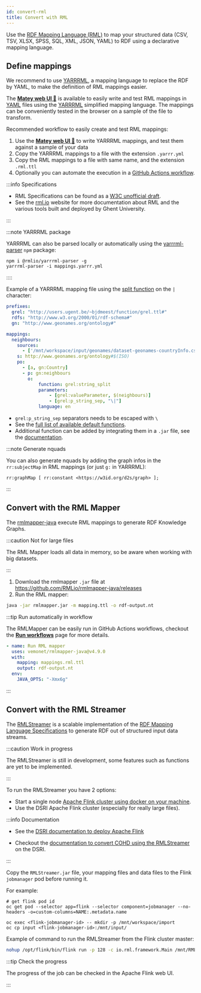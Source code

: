 ```yaml
---
id: convert-rml
title: Convert with RML
---
```


Use the [RDF Mapping Language (RML)](https://rml.io/) to map your structured data (CSV, TSV, XLSX, SPSS, SQL, XML, JSON, YAML) to RDF using a declarative mapping language. 

## Define mappings

We recommend to use [YARRRML](https://rml.io/yarrrml/), a mapping language to replace the RDF by YAML, to make the definition of RML mappings easier.

The **[Matey web UI 🦜](https://rml.io/yarrrml/matey/#edit)** is available to easily write and test RML mappings in [YAML](https://yaml.org/) files using the [YARRRML](https://rml.io/yarrrml/) simplified mapping language. The mappings can be conveniently tested in the browser on a sample of the file to transform.

Recommended workflow to easily create and test RML mappings:

1. Use the **[Matey web UI 🦜](https://rml.io/yarrrml/matey/#edit)** to write YARRRML mappings, and test them against a sample of your data
2. Copy the YARRRML mappings to a file with the extension `.yarrr.yml`
3. Copy the RML mappings to a file with same name, and the extension `.rml.ttl`
4. Optionally you can automate the execution in a [GitHub Actions workflow](/docs/workflow-github).

:::info Specifications

* RML Specifications can be found as a [W3C unofficial draft](https://rml.io/specs/rml/).
* See the [rml.io](https://rml.io/) website for more documentation about RML and the various tools built and deployed by Ghent University.

:::

:::note YARRRML package

YARRRML can also be parsed locally or automatically using the [yarrrml-parser](https://github.com/RMLio/yarrrml-parser) `npm` package:

```shell
npm i @rmlio/yarrrml-parser -g
yarrrml-parser -i mappings.yarrr.yml
```

::::

Example  of a YARRRML mapping file using the [split function](https://rml.io/docs/rmlmapper/default-functions/#split) on the `|` character:

```yaml
prefixes:
  grel: "http://users.ugent.be/~bjdmeest/function/grel.ttl#"
  rdfs: "http://www.w3.org/2000/01/rdf-schema#"
  gn: "http://www.geonames.org/ontology#"

mappings:
  neighbours:
    sources:
      - ['/mnt/workspace/input/geonames/dataset-geonames-countryInfo.csv~csv']
    s: http://www.geonames.org/ontology#$(ISO)
    po:
      - [a, gn:Country]
      - p: gn:neighbours
        o:
            function: grel:string_split
            parameters:
                - [grel:valueParameter, $(neighbours)]
                - [grel:p_string_sep, "\|"]
            language: en
```

* `grel:p_string_sep` separators needs to be escaped with `\`
* See the [full list of available default functions](https://rml.io/docs/rmlmapper/default-functions/).
* Additional function can be added by integrating them in a `.jar` file, see the [documentation](https://github.com/RMLio/rmlmapper-java#including-functions).

:::note Generate nquads

You can also generate nquads by adding the graph infos in the `rr:subjectMap` in RML mappings (or just `g:` in YARRRML):

```turtle
rr:graphMap [ rr:constant <https://w3id.org/d2s/graph> ];
```

:::

## Convert with the RML Mapper

The [rmlmapper-java](https://github.com/RMLio/rmlmapper-java/) execute RML mappings to generate RDF Knowledge Graphs.

:::caution Not for large files

The RML Mapper loads all data in memory, so be aware when working with big datasets. 

:::

1. Download the rmlmapper `.jar` file at https://github.com/RMLio/rmlmapper-java/releases
2. Run the RML mapper:

```bash
java -jar rmlmapper.jar -m mapping.ttl -o rdf-output.nt
```

:::tip Run automatically in workflow

The RMLMapper can be easily run in GitHub Actions workflows, checkout the **[Run workflows](/docs/workflow-github)** page for more details.

```yaml
- name: Run RML mapper
  uses: vemonet/rmlmapper-java@v4.9.0
  with:
    mapping: mappings.rml.ttl
    output: rdf-output.nt
  env:
    JAVA_OPTS: "-Xmx6g"
```

:::

## Convert with the RML Streamer

The [RMLStreamer](https://github.com/RMLio/RMLStreamer/) is a scalable implementation of the [RDF Mapping Language Specifications](https://rml.io/specs/rml/) to generate RDF out of structured input data streams.

:::caution Work in progress 

The RMLStreamer is still in development, some features such as functions are yet to be implemented.

:::

To run the RMLStreamer you have 2 options:

* Start a single node [Apache Flink cluster using docker on your machine](https://github.com/RMLio/RMLStreamer/blob/development/docker/README.md). 
* Use the DSRI Apache Flink cluster (especially for really large files).

:::info Documentation

* See the [DSRI documentation to deploy Apache Flink](https://maastrichtu-ids.github.io/dsri-documentation/docs/deploy-services#apache-flink)

* Checkout the [documentation to convert COHD using the RMLStreamer](https://github.com/MaastrichtU-IDS/d2s-project-template/tree/master/datasets/cohd) on the DSRI.

:::

Copy the `RMLStreamer.jar` file, your mapping files and data files to the Flink `jobmanager` pod before running it. 

For example:

```shell
# get flink pod id
oc get pod --selector app=flink --selector component=jobmanager --no-headers -o=custom-columns=NAME:.metadata.name

oc exec <flink-jobmanager-id> -- mkdir -p /mnt/workspace/import
oc cp input <flink-jobmanager-id>:/mnt/input/
```

Example of command to run the RMLStreamer from the Flink cluster master:

```bash
nohup /opt/flink/bin/flink run -p 128 -c io.rml.framework.Main /mnt/RMLStreamer.jar toFile -m /mnt/mappings.rml.ttl -o /mnt/rmlstreamer-mappings-output.nt --job-name "RMLStreamer mappings.rml.ttl" &
```

:::tip Check the progress

The progress of the job can be checked in the Apache Flink web UI.

:::